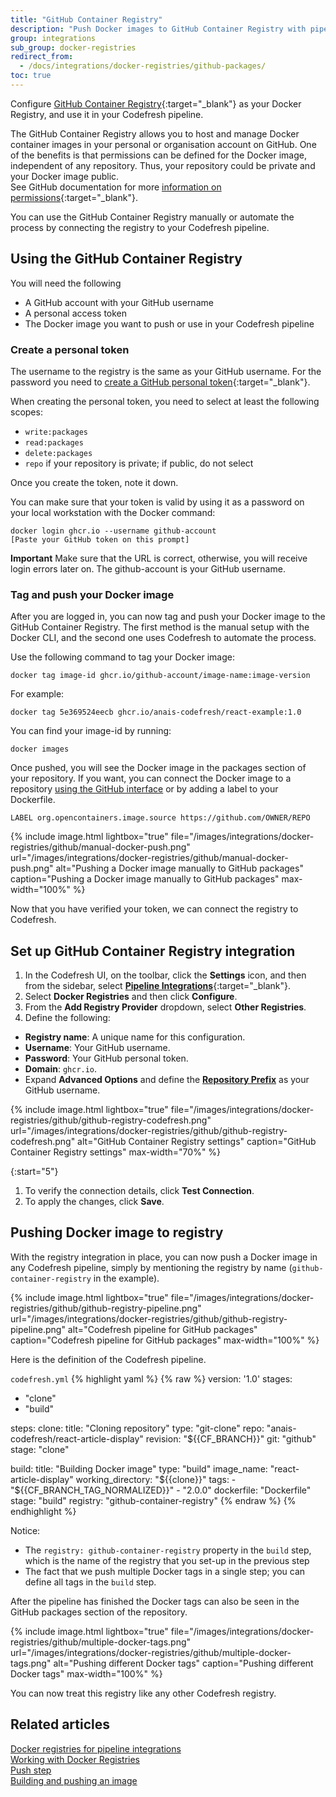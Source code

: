 ```yaml
---
title: "GitHub Container Registry"
description: "Push Docker images to GitHub Container Registry with pipeline integrations"
group: integrations
sub_group: docker-registries
redirect_from:
  - /docs/integrations/docker-registries/github-packages/
toc: true
---
```


Configure [GitHub Container Registry](https://docs.github.com/en/free-pro-team@latest/packages/getting-started-with-github-container-registry){:target="\_blank"} as your Docker Registry, and use it in your Codefresh pipeline. 


The GitHub Container Registry allows you to host and manage Docker container images in your personal or organisation account on GitHub. One of the benefits is that permissions can be defined for the Docker image, independent of any repository. Thus, your repository could be private and your Docker image public.  
See GitHub documentation for more [information on permissions](https://docs.github.com/en/free-pro-team@latest/packages/managing-container-images-with-github-container-registry/configuring-access-control-and-visibility-for-container-images){:target="\_blank"}.

You can use the GitHub Container Registry manually or automate the process by connecting the registry to your Codefresh pipeline.


## Using the GitHub Container Registry

You will need the following
* A GitHub account with your GitHub username
* A personal access token
* The Docker image you want to push or use in your Codefresh pipeline

### Create a personal token

The username to the registry is the same as your GitHub username. 
For the password you need to [create a GitHub personal token](https://docs.github.com/en/github/authenticating-to-github/creating-a-personal-access-token){:target="\_blank"}.

When creating the personal token, you need to select at least the following scopes:

* `write:packages` 
* `read:packages`
* `delete:packages` 
* `repo` if your repository is private; if public, do not select

Once you create the token, note it down.

You can make sure that your token is valid by using it as a password on your local workstation with the Docker command:

```
docker login ghcr.io --username github-account
[Paste your GitHub token on this prompt]
```

**Important** Make sure that the URL is correct, otherwise, you will receive login errors later on. The github-account is your GitHub username.

### Tag and push your Docker image

After you are logged in, you can now tag and push your Docker image to the GitHub Container Registry. The first method is the manual setup with the Docker CLI, and the second one uses Codefresh to automate the process.

Use the following command to tag your Docker image:

```
docker tag image-id ghcr.io/github-account/image-name:image-version
```

For example:

```
docker tag 5e369524eecb ghcr.io/anais-codefresh/react-example:1.0
```

You can find your image-id by running:

```
docker images
```

Once pushed, you will see the Docker image in the packages section of your repository.
If you want, you can connect the Docker image to a repository [using the GitHub interface](https://docs.github.com/en/free-pro-team@latest/packages/managing-container-images-with-github-container-registry/connecting-a-repository-to-a-container-image) or by adding a label to your Dockerfile.

```
LABEL org.opencontainers.image.source https://github.com/OWNER/REPO
```

{% include image.html 
	lightbox="true" 
	file="/images/integrations/docker-registries/github/manual-docker-push.png" 
	url="/images/integrations/docker-registries/github/manual-docker-push.png" 
	alt="Pushing a Docker image manually to GitHub packages"
	caption="Pushing a Docker image manually to GitHub packages" 
	max-width="100%" 
%}

Now that you have verified your token, we can connect the registry to Codefresh.

## Set up GitHub Container Registry integration

1. In the Codefresh UI, on the toolbar, click the **Settings** icon, and then from the sidebar, select [**Pipeline Integrations**](https://g.codefresh.io/account-admin/account-conf/integration){:target="\_blank"}. 
1. Select **Docker Registries** and then click **Configure**.
1. From the **Add Registry Provider** dropdown, select **Other Registries**.
1. Define the following:  
  * **Registry name**: A unique name for this configuration.
  * **Username**: Your GitHub username.
  * **Password**: Your GitHub personal token.
  * **Domain**: `ghcr.io`. 
  * Expand **Advanced Options** and define the [**Repository Prefix**]({{site.baseurl}}/docs/integrations/docker-registries/#using-an-optional-repository-prefix) as your GitHub username.

{% include image.html 
	lightbox="true" 
	file="/images/integrations/docker-registries/github/github-registry-codefresh.png" 
	url="/images/integrations/docker-registries/github/github-registry-codefresh.png" 
	alt="GitHub Container Registry settings"
	caption="GitHub Container Registry settings" 
	max-width="70%" 
%}

{:start="5"}
1. To verify the connection details, click **Test Connection**.
1. To apply the changes, click **Save**.



## Pushing Docker image to registry

With the registry integration in place, you can now push a Docker image in any Codefresh pipeline, simply by mentioning the registry by name (`github-container-registry` in the example).

{% include image.html 
	lightbox="true" 
	file="/images/integrations/docker-registries/github/github-registry-pipeline.png" 
	url="/images/integrations/docker-registries/github/github-registry-pipeline.png" 
	alt="Codefresh pipeline for GitHub packages"
	caption="Codefresh pipeline for GitHub packages"
	max-width="100%" 
%}

Here is the definition of the Codefresh pipeline.

 `codefresh.yml`
{% highlight yaml %}
{% raw %}
version: '1.0'
stages:
  - "clone"
  - "build"

steps:
  clone:
    title: "Cloning repository"
    type: "git-clone"
    repo: "anais-codefresh/react-article-display"
    revision: "${{CF_BRANCH}}"
    git: "github"
    stage: "clone"

  build:
    title: "Building Docker image"
    type: "build"
    image_name: "react-article-display"
    working_directory: "${{clone}}"
    tags: 
      - "${{CF_BRANCH_TAG_NORMALIZED}}"
      - "2.0.0"
    dockerfile: "Dockerfile"
    stage: "build"
    registry: "github-container-registry"
{% endraw %}
{% endhighlight %}

Notice:

* The `registry: github-container-registry` property in the `build` step, which is the name of the registry that you set-up in the previous step
* The fact that we push multiple Docker tags in a single step; you can define all tags in the `build` step.

After the pipeline has finished the Docker tags can also be seen in the GitHub packages section of the repository.

{% include image.html 
	lightbox="true" 
	file="/images/integrations/docker-registries/github/multiple-docker-tags.png" 
	url="/images/integrations/docker-registries/github/multiple-docker-tags.png" 
	alt="Pushing different Docker tags"
	caption="Pushing different Docker tags"
	max-width="100%" 
%}

You can now treat this registry like any other Codefresh registry.


## Related articles
[Docker registries for pipeline integrations]({{site.baseurl}}/docs/integrations/docker-registries/)  
[Working with Docker Registries]({{site.baseurl}}/docs/ci-cd-guides/working-with-docker-registries/)  
[Push step]({{site.baseurl}}/docs/pipelines/steps/push/)  
[Building and pushing an image]({{site.baseurl}}/docs/example-catalog/ci-examples/build-and-push-an-image/)  
